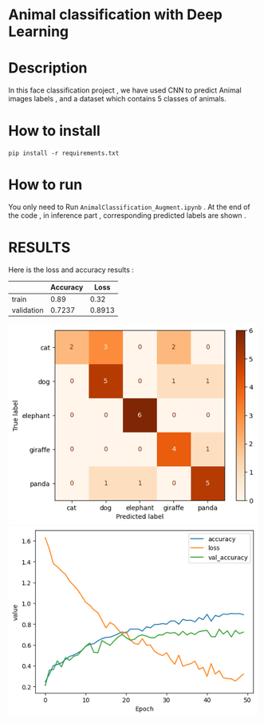 # Animal classification with Deep Learning


# Description 
In this face classification project ,  we have used CNN to predict Animal images labels , and a dataset which contains 5 classes of animals.


# How to install 
```
pip install -r requirements.txt 
```


# How to run 


You only need to Run `AnimalClassification_Augment.ipynb` . At the end of the code , in inference part , corresponding predicted labels are shown .  


# RESULTS 
Here is the loss and accuracy results :

|| Accuracy  | Loss |
| ------------ | ------------- | ------------- |
train  | 0.89  | 0.32 |
validation   | 0.7237  | 0.8913 |



<p float="center">
    <img src  = "https://github.com/kiana-jahanshid/DeepLearning_classification/blob/main/AnimalClassification/assets/5_animals_conf_mat.png" width=500 /> 
    <img src  = "https://github.com/kiana-jahanshid/DeepLearning_classification/blob/main/AnimalClassification/assets/5animals_loss_acc.png" width=500 /> 
    
</p>

